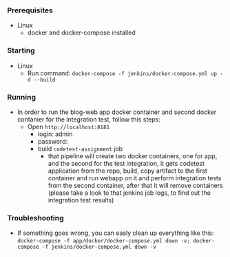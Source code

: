 ### Prerequisites
- Linux
  - docker and docker-compose installed

### Starting
- Linux
  - Run command: `docker-compose -f jenkins/docker-compose.yml up -d --build`


### Running
- In order to run the blog-web app docker container and second docker contanier for the integration test, follow this steps:
  - Open `http://localhost:8181`
    - login: admin
    - password: <empty>
    - build `codetest-assignment` job
      - that pipeline will create two docker containers, one for app, and the second for the test integration, it gets codetest application from the repo, build, copy artifact to the first container and run webapp on it and perform integration tests from the second container, after that it will remove containers (please take a look to that jenkins job logs, to find out the integration test results)

### Troubleshooting
- If something goes wrong, you can easly clean up everything like this:
`docker-compose -f app/docker/docker-compose.yml down -v; docker-compose -f jenkins/docker-compose.yml down -v`
